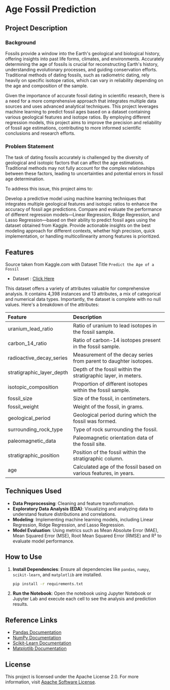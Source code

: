 
# Age Fossil Prediction

## Project Description
### Background
Fossils provide a window into the Earth's geological and biological history, offering insights into past life forms, climates, and environments. Accurately determining the age of fossils is crucial for reconstructing Earth's history, understanding evolutionary processes, and guiding conservation efforts. Traditional methods of dating fossils, such as radiometric dating, rely heavily on specific isotope ratios, which can vary in reliability depending on the age and composition of the sample.

Given the importance of accurate fossil dating in scientific research, there is a need for a more comprehensive approach that integrates multiple data sources and uses advanced analytical techniques. This project leverages machine learning to predict fossil ages based on a dataset containing various geological features and isotope ratios. By employing different regression models, this project aims to improve the precision and reliability of fossil age estimations, contributing to more informed scientific conclusions and research efforts.

### Problem Statement
The task of dating fossils accurately is challenged by the diversity of geological and isotopic factors that can affect the age estimations. Traditional methods may not fully account for the complex relationships between these factors, leading to uncertainties and potential errors in fossil age determination.

To address this issue, this project aims to:

Develop a predictive model using machine learning techniques that integrates multiple geological features and isotopic ratios to enhance the accuracy of fossil age predictions.
Compare and evaluate the performance of different regression models—Linear Regression, Ridge Regression, and Lasso Regression—based on their ability to predict fossil ages using the dataset obtained from Kaggle.
Provide actionable insights on the best modeling approach for different contexts, whether high precision, quick implementation, or handling multicollinearity among features is prioritized.

## Features

Source taken from Kaggle.com with Dataset Title `Predict the Age of a Fossil`

* Dataset : [Click Here](https://www.kaggle.com/datasets/stealthtechnologies/predict-the-age-of-a-fossil)

This dataset offers a variety of attributes valuable for comprehensive analysis. It contains 4,398 instances and 13 attributes, a mix of categorical and numerical data types. Importantly, the dataset is complete with no null values. Here's a breakdown of the attributes:

| Feature | Description |
| :--- | :--- |
| uranium_lead_ratio | Ratio of uranium to lead isotopes in the fossil sample.|
| carbon_14_ratio | Ratio of carbon-14 isotopes present in the fossil sample.|
| radioactive_decay_series | Measurement of the decay series from parent to daughter isotopes.|
| stratigraphic_layer_depth | Depth of the fossil within the stratigraphic layer, in meters.|
| isotopic_composition | Proportion of different isotopes within the fossil sample.|
| fossil_size | Size of the fossil, in centimeters.|
| fossil_weight | Weight of the fossil, in grams.|
| geological_period | Geological period during which the fossil was formed.|
| surrounding_rock_type | Type of rock surrounding the fossil.|
| paleomagnetic_data | Paleomagnetic orientation data of the fossil site.|
| stratigraphic_position | Position of the fossil within the stratigraphic column.|
| age | Calculated age of the fossil based on various features, in years.|


## Techniques Used
- **Data Preprocessing**: Cleaning and feature transformation.
- **Exploratory Data Analysis (EDA)**: Visualizing and analyzing data to understand feature distributions and correlations.
- **Modeling**: Implementing machine learning models, including Linear Regression, Ridge Regression, and Lasso Regression.
- **Model Evaluation**: Using metrics such as Mean Absolute Error (MAE), Mean Squared Error (MSE), Root Mean Squared Error (RMSE) and R² to evaluate model performance.

## How to Use
1. **Install Dependencies**: Ensure all dependencies like `pandas`, `numpy`, `scikit-learn`, and `matplotlib` are installed.

   ```bash
   pip install -r requirements.txt
   ```

2. **Run the Notebook**: Open the notebook using Jupyter Notebook or Jupyter Lab and execute each cell to see the analysis and prediction results.

## Reference Links
- [Pandas Documentation](https://pandas.pydata.org/)
- [NumPy Documentation](https://numpy.org/)
- [Scikit-Learn Documentation](https://scikit-learn.org/stable/)
- [Matplotlib Documentation](https://matplotlib.org/)

## License
This project is licensed under the Apache License 2.0. For more information, visit [Apache Software License](https://www.apache.org/licenses/LICENSE-2.0).

